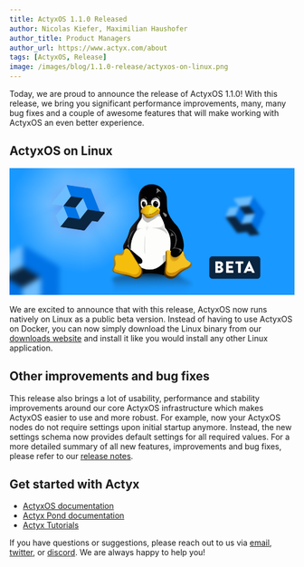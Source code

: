 ```yaml
---
title: ActyxOS 1.1.0 Released
author: Nicolas Kiefer, Maximilian Haushofer
author_title: Product Managers
author_url: https://www.actyx.com/about
tags: [ActyxOS, Release]
image: /images/blog/1.1.0-release/actyxos-on-linux.png
---
```


Today, we are proud to announce the release of ActyxOS 1.1.0!
With this release, we bring you significant performance improvements, many, many bug fixes and a couple of awesome features that will make working with ActyxOS an even better experience.

<!-- truncate -->

## ActyxOS on Linux

![actyxos-on-linux](../images/blog/1.1.0-release/actyxos-on-linux.png)

We are excited to announce that with this release, ActyxOS now runs natively on Linux as a public beta version. Instead of having to use ActyxOS on Docker, you can now simply download the Linux binary from our [downloads website](https://developer.actyx.com/releases) and install it like you would install any other Linux application.

## Other improvements and bug fixes

This release also brings a lot of usability, performance and stability improvements around our core ActyxOS infrastructure which makes ActyxOS easier to use and more robust. For example, now your ActyxOS nodes do not require settings upon initial startup anymore. Instead, the new settings schema now provides default settings for all required values. For a more detailed summary of all new features, improvements and bug fixes, please refer to our [release notes](https://developer.actyx.com/releases).

## Get started with Actyx

- [ActyxOS documentation](https://developer.actyx.com)
- [Actyx Pond documentation](https://developer.actyx.com/docs/how-to/actyx-pond/introduction)
- [Actyx Tutorials](https://developer.actyx.com/docs/tutorials/overview)

If you have questions or suggestions, please reach out to us via [email](mailto:developer@actyx.io), [twitter](https://twitter.com/actyx), or [discord](https://discord.gg/262yJhc). We are always happy to help you!
